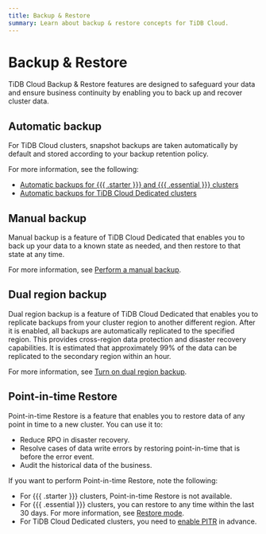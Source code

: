 ```yaml
---
title: Backup & Restore
summary: Learn about backup & restore concepts for TiDB Cloud.
---
```


# Backup & Restore

TiDB Cloud Backup & Restore features are designed to safeguard your data and ensure business continuity by enabling you to back up and recover cluster data.

## Automatic backup

For TiDB Cloud clusters, snapshot backups are taken automatically by default and stored according to your backup retention policy.

For more information, see the following:

- [Automatic backups for {{{ .starter }}} and {{{ .essential }}} clusters](/tidb-cloud/backup-and-restore-serverless.md#automatic-backups)
- [Automatic backups for TiDB Cloud Dedicated clusters](/tidb-cloud/backup-and-restore.md#turn-on-auto-backup)

## Manual backup

Manual backup is a feature of TiDB Cloud Dedicated that enables you to back up your data to a known state as needed, and then restore to that state at any time.

For more information, see [Perform a manual backup](/tidb-cloud/backup-and-restore.md#perform-a-manual-backup).

## Dual region backup

Dual region backup is a feature of TiDB Cloud Dedicated that enables you to replicate backups from your cluster region to another different region. After it is enabled, all backups are automatically replicated to the specified region. This provides cross-region data protection and disaster recovery capabilities. It is estimated that approximately 99% of the data can be replicated to the secondary region within an hour.

For more information, see [Turn on dual region backup](/tidb-cloud/backup-and-restore.md#turn-on-dual-region-backup).

## Point-in-time Restore

Point-in-time Restore is a feature that enables you to restore data of any point in time to a new cluster. You can use it to:

- Reduce RPO in disaster recovery.
- Resolve cases of data write errors by restoring point-in-time that is before the error event.
- Audit the historical data of the business.

If you want to perform Point-in-time Restore, note the following:

- For {{{ .starter }}} clusters, Point-in-time Restore is not available.
- For {{{ .essential }}} clusters, you can restore to any time within the last 30 days. For more information, see [Restore mode](/tidb-cloud/backup-and-restore-serverless.md#restore-mode).
- For TiDB Cloud Dedicated clusters, you need to [enable PITR](/tidb-cloud/backup-and-restore.md#turn-on-point-in-time-restore) in advance.

